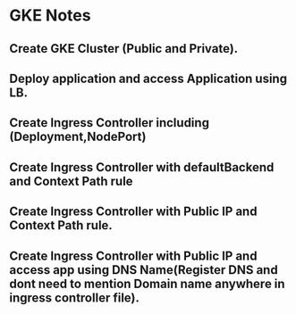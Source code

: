 # GKE Notes

## Create GKE Cluster (Public and Private).

## Deploy application and access Application using LB.

## Create Ingress Controller including (Deployment,NodePort)

## Create Ingress Controller with defaultBackend and Context Path rule

## Create Ingress Controller with Public IP and Context Path rule.

## Create Ingress Controller with Public IP and access app using DNS Name(Register DNS and dont need to mention Domain name anywhere in ingress controller file).

## 